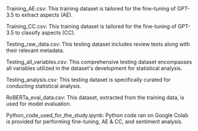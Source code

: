 Training_AE.csv: This training dataset is tailored for the fine-tuning of GPT-3.5 to extract aspects (AE).

Training_CC.csv: This training dataset is tailored for the fine-tuning of GPT-3.5 to classify aspects (CC).

Testing_raw_data.csv: This testing dataset includes review texts along with their relevant metadata.

Testing_all_variables.csv: This comprehensive testing dataset encompasses all variables utilized in the dataset's development for statistical analysis.

Testing_analysis.csv: This testing dataset is specifically curated for conducting statistical analysis.

RoBERTa_eval_data.csv: This dataset, extracted from the training data, is used for model evaluation.

Python_code_used_for_the_study.ipynb: Python code ran on Google Colab is provided for performing fine-tuning, AE & CC, and sentiment analysis.
